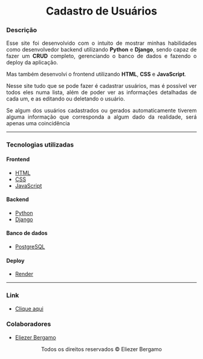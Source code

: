 <h1 align="center">Cadastro de Usuários</h1>

<section>
  <div>
    <h3>Descrição</h3>
    <p align="justify">
      Esse site foi desenvolvido com o intuito de mostrar minhas habilidades como desenvolvedor
      backend utilizando <b>Python</b> e <b>Django</b>, sendo capaz de fazer um <b>CRUD</b>
      completo, gerenciando o banco de dados e fazendo o deploy da aplicação.
    </p>
    <p  align="justify">
      Mas também desenvolvi o frontend utilizando <b>HTML</b>, <b>CSS</b> e <b>JavaScript</b>.
    </p>
    <p  align="justify">
      Nesse site tudo que se pode fazer é cadastrar usuários, mas é possível ver todos eles
      numa lista, além de poder ver as informações detalhadas de cada um, e as editando ou
      deletando o usuário.
    </p>
    <p  align="justify">
      Se algum dos usuários cadastrados ou gerados automaticamente tiverem alguma informação
      que corresponda a algum dado da realidade, será apenas uma coincidência
    </p>
  </div><hr>

  <div>
    <h3>Tecnologias utilizadas</h3>
    <h4>Frontend</h4>
    <ul>
      <li>
        <a href="https://developer.mozilla.org/pt-BR/docs/Web/HTML">HTML</a>
      </li>
      <li>
        <a href="https://developer.mozilla.org/pt-BR/docs/Web/CSS">CSS</a>
      </li>
      <li>
        <a href="https://developer.mozilla.org/pt-BR/docs/Web/JavaScript">JavaScript</a>
      </li>
    </ul>
    <h4>Backend</h4>
    <ul>
      <li>
        <a href="https://docs.python.org/pt-br/3/tutorial/">Python</a>
      </li>
      <li>
        <a href="https://docs.djangoproject.com/pt-br/5.0/">Django</a>
      </li>
    </ul>
    <h4>Banco de dados</h4>
    <ul>
      <li>
        <a href="https://www.postgresql.org/docs/">PostgreSQL</a>
      </li>
    </ul>
    <h4>Deploy</h4>
    <ul>
      <li>
        <a href="https://docs.render.com/deploy-django">Render</a>
      </li>
    </ul>
  </div><hr>

  <div>
    <h3>Link</h3>
    <ul>
      <li>
        <a href="https://cadastros-6p6u.onrender.com/">Clique aqui</a>
      </li>
    </ul>
  </div>

  <div>
    <h3>Colaboradores</h3>
    <ul>
      <li>
        <a href="www.linkedin.com/in/eliezer-bergamo">Eliezer Bergamo</a>
      </li>
    </ul>
  </div>
</section>

<footer>
  <p align="center">Todos os direitos reservados &copy Eliezer Bergamo</p>
</footer>
